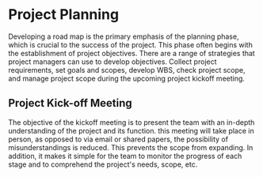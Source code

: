 # Project Planning
Developing a road map is the primary emphasis of the planning phase, which is crucial to the success of the project. This phase often begins with the establishment of project objectives. There are a range of strategies that project managers can use to develop objectives. Collect project requirements, set goals and scopes, develop WBS, check project scope, and manage project scope during the upcoming project kickoff meeting.

## Project Kick-off Meeting
The objective of the kickoff meeting is to present the team with an in-depth understanding of the project and its function. this meeting will take place in person, as opposed to via email or shared papers, the possibility of misunderstandings is reduced. This prevents the scope from expanding. In addition, it makes it simple for the team to monitor the progress of each stage and to comprehend the project's needs, scope, etc.
